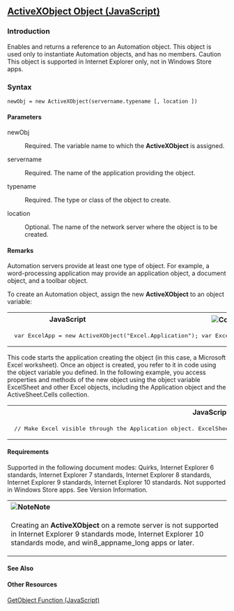 ## [ActiveXObject Object (JavaScript)](ActiveXObject-Object.html)

### Introduction 

 Enables and returns a reference to an Automation object. This object is used only to instantiate Automation objects, and has no members. Caution This object is supported in Internet Explorer only,
not in Windows Store apps.

### Syntax 

```
newObj = new ActiveXObject(servername.typename [, location ])
```

#### Parameters 

<div id="sectionSection0" class="section" name="collapseableSection" style="" expanded="true">
  <dl class="authored">
    <dt>
      <span class="parameter" sdata="paramReference" xmlns:util="util">newObj</span>
    </dt>
    <dd>
      <p xmlns:util="util">
        Required. The variable name to which the <b>ActiveXObject</b> is assigned.
      </p>
    </dd>
    <dt>
      <span class="parameter" sdata="paramReference" xmlns:util="util">servername</span>
    </dt>
    <dd>
      <p xmlns:util="util">
        Required. The name of the application providing the object.
      </p>
    </dd>
    <dt>
      <span class="parameter" sdata="paramReference" xmlns:util="util">typename</span>
    </dt>
    <dd>
      <p xmlns:util="util">
        Required. The type or class of the object to create.
      </p>
    </dd>
    <dt>
      <span class="parameter" sdata="paramReference" xmlns:util="util">location</span>
    </dt>
    <dd>
      <p xmlns:util="util">
        Optional. The name of the network server where the object is to be created.
      </p>
    </dd>
  </dl>
</div>

#### Remarks 

<div id="languageReferenceRemarksSection" class="section" name="collapseableSection" style="">
  <p xmlns:util="util">
    Automation servers provide at least one type of object. For example, a word-processing application may provide an application object, a document object, and a toolbar object.
  </p>
  <p xmlns:util="util">
    To create an Automation object, assign the new <b>ActiveXObject</b> to an object variable:
  </p>
  <div class="code">
    <table width="100%" cellspacing="0" cellpadding="0">
      <tr>
        <th>
          JavaScript&nbsp;
        </th>
        <th>
          <span class="copyCode" onclick="CopyCode(this)" onkeypress="CopyCode_CheckKey(this, event)" onmouseover="ChangeCopyCodeIcon(this)" onmouseout="ChangeCopyCodeIcon(this)" tabindex=
          "0"><img class="copyCodeImage" name="ccImage" align="absmiddle" alt="Copy image" title="Copy image" src="../icons/copycode.gif" />Copy Code</span>
        </th>
      </tr>
      <tr>
        <td colspan="2">
          <pre>
 var ExcelApp = new ActiveXObject("Excel.Application"); var ExcelSheet = new ActiveXObject("Excel.Sheet"); 
</pre>
        </td>
      </tr>
    </table>
  </div>
  <p xmlns:util="util">
    This code starts the application creating the object (in this case, a Microsoft Excel worksheet). Once an object is created, you refer to it in code using the object variable you defined. In the
    following example, you access properties and methods of the new object using the object variable <span class="code">ExcelSheet</span> and other Excel objects, including the Application object and
    the ActiveSheet.Cells collection.
  </p>
  <div class="code">
    <table width="100%" cellspacing="0" cellpadding="0">
      <tr>
        <th>
          JavaScript&nbsp;
        </th>
        <th>
          <span class="copyCode" onclick="CopyCode(this)" onkeypress="CopyCode_CheckKey(this, event)" onmouseover="ChangeCopyCodeIcon(this)" onmouseout="ChangeCopyCodeIcon(this)" tabindex=
          "0"><img class="copyCodeImage" name="ccImage" align="absmiddle" alt="Copy image" title="Copy image" src="../icons/copycode.gif" />Copy Code</span>
        </th>
      </tr>
      <tr>
        <td colspan="2">
          <pre>
 // Make Excel visible through the Application object. ExcelSheet.Application.Visible = true; // Place some text in the first cell of the sheet. ExcelSheet.ActiveSheet.Cells(1,1).Value = "This is column A, row 1"; // Save the sheet. ExcelSheet.SaveAs("C:\\TEST.XLS"); // Close Excel with the Quit method on the Application object. ExcelSheet.Application.Quit(); 
</pre>
        </td>
      </tr>
    </table>
  </div>
</div>

#### Requirements 

<div id="requirementsTitleSection" class="section" name="collapseableSection" style="">
  <p xmlns:util="util">
    Supported in the following document modes: Quirks, Internet Explorer 6 standards, Internet Explorer 7 standards, Internet Explorer 8 standards, Internet Explorer 9 standards, Internet Explorer 10
    standards. Not supported in Windows Store apps. See <span sdata="link">Version Information</span>.
  </p>
  <div class="alert">
    <table width="100%" cellspacing="0" cellpadding="0">
      <tr>
        <th align="left">
          <img class="note" alt="Note" title="Note" src="../icons/alert_note.gif" /><b>Note</b>
        </th>
      </tr>
      <tr>
        <td>
          <p xmlns:util="util">
            Creating an <b>ActiveXObject</b> on a remote server is not supported in Internet Explorer 9 standards mode, Internet Explorer 10 standards mode, and win8_appname_long apps or later.
          </p>
        </td>
      </tr>
    </table>
  </div>
</div>

#### See Also 

<div id="seeAlsoSection" class="section" name="collapseableSection" style="">
  <h4 class="subHeading">
    Other Resources
  </h4>
  <div class="seeAlsoStyle">
    <span sdata="link" xmlns:util="util"><a href="62efcdbc-8b86-491d-9000-ef38aa9942a9.htm">GetObject Function (JavaScript)</a></span>
  </div>
</div>

